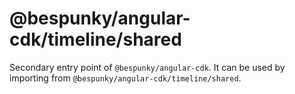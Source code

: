 # @bespunky/angular-cdk/timeline/shared

Secondary entry point of `@bespunky/angular-cdk`. It can be used by importing from `@bespunky/angular-cdk/timeline/shared`.

